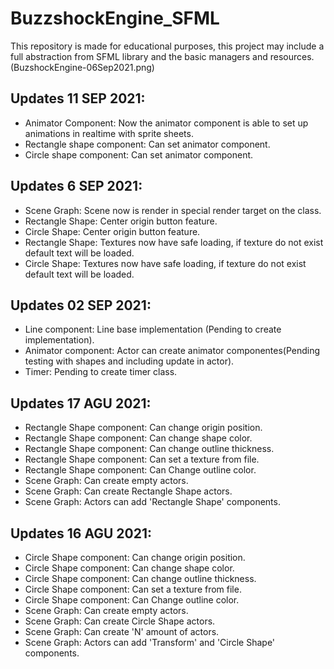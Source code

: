 # BuzzshockEngine_SFML
This repository is made for educational purposes, this project may include a full abstraction from SFML library and the basic managers and resources.
(BuzshockEngine-06Sep2021.png)
## Updates 11 SEP 2021:
- Animator Component: Now the animator component is able to set up animations in realtime with sprite sheets.
- Rectangle shape component: Can set animator component.
- Circle shape component: Can set animator component.

## Updates 6 SEP 2021:
- Scene Graph: Scene now is render in special render target on the class.
- Rectangle Shape: Center origin button feature.
- Circle Shape: Center origin button feature.
- Rectangle Shape: Textures now have safe loading, if texture do not exist default text will be loaded.
- Circle Shape: Textures now have safe loading, if texture do not exist default text will be loaded.

## Updates 02 SEP 2021:
- Line component: Line base implementation (Pending to create implementation).
- Animator component: Actor can create animator componentes(Pending testing with shapes and including update in actor).
- Timer: Pending to create timer class.

## Updates 17 AGU 2021:
- Rectangle Shape component: Can change origin position.
- Rectangle Shape component: Can change shape color.
- Rectangle Shape component: Can change outline thickness.
- Rectangle Shape component: Can set a texture from file.
- Rectangle Shape component: Can Change outline color.
- Scene Graph: Can create empty actors.
- Scene Graph: Can create Rectangle Shape actors.
- Scene Graph: Actors can add 'Rectangle Shape' components.

## Updates 16 AGU 2021:
- Circle Shape component: Can change origin position.
- Circle Shape component: Can change shape color.
- Circle Shape component: Can change outline thickness.
- Circle Shape component: Can set a texture from file.
- Circle Shape component: Can Change outline color.
- Scene Graph: Can create empty actors.
- Scene Graph: Can create Circle Shape actors.
- Scene Graph: Can create 'N' amount of actors.
- Scene Graph: Actors can add 'Transform' and 'Circle Shape' components.
